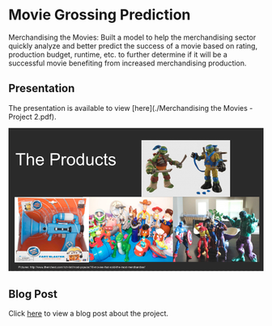 # Movie Grossing Prediction
Merchandising the Movies: Built a model to help the merchandising sector quickly analyze and better predict the success of a movie based on rating, production budget, runtime, etc. to further determine if it will be a successful movie benefiting from increased merchandising production.

## Presentation ##
The presentation is available to view [here](./Merchandising the Movies - Project 2.pdf).

![Presentation Image 1](./images/Merchandising_Image.png)

## Blog Post ##
Click [here](asgrunwald.github.io/A-Night-at-the-Movies/) to view a blog post about the project.
